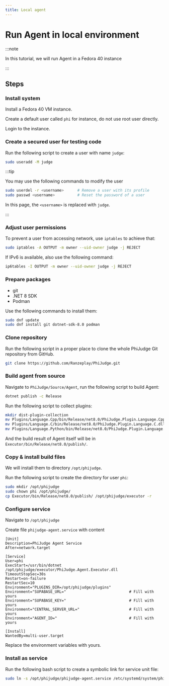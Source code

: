 ```yaml
---
title: Local agent
---
```


# Run Agent in local environment

:::note

In this tutorial, we will run Agent in a Fedora 40 instance

:::

## Steps

### Install system

Install a Fedora 40 VM instance.

Create a default user called `phi` for instance, do not use root user directly.

Login to the instance.

### Create a secured user for testing code

Run the following script to create a user with name `judge`:

```bash
sudo useradd -M judge
```

:::tip

You may use the following commands to modify the user

```bash
sudo userdel -r <username>      # Remove a user with its profile
sudo passwd <username>          # Reset the password of a user
```

In this page, the `<username>` is replaced with `judge`.

:::

### Adjust user permissions

To prevent a user from accessing network, use `iptables` to achieve that:

```bash
sudo iptables -A OUTPUT -m owner --uid-owner judge -j REJECT
```

If IPv6 is available, also use the following command:

```bash
ip6tables -I OUTPUT -m owner --uid-owner judge -j REJECT
```

### Prepare packages

- git
- .NET 8 SDK
- Podman

Use the following commands to install them:

```bash
sudo dnf update
sudo dnf install git dotnet-sdk-8.0 podman
```

### Clone repository

Run the following script in a proper place to clone the whole PhiJudge Git repository from GitHub.

```bash
git clone https://github.com/Ranzeplay/PhiJudge.git
```

### Build agent from source

Navigate to `PhiJudge/Source/Agent`, run the following script to build Agent:

```bash
dotnet publish -c Release
```

Run the following script to collect plugins:

```bash
mkdir dist-plugin-collection
mv Plugins/Language.Cpp/bin/Release/net8.0/PhiJudge.Plugin.Language.Cpp.dll dist-plugin-collection/Language.Cpp.dll
mv Plugins/Language.C/bin/Release/net8.0/PhiJudge.Plugin.Language.C.dll dist-plugin-collection/Language.C.dll
mv Plugins/Language.Python/bin/Release/net8.0/PhiJudge.Plugin.Language.Python.dll dist-plugin-collection/Language.Python.dll
```

And the build result of Agent itself will be in `Executor/bin/Release/net8.0/publish/`.

### Copy & install build files

We will install them to directory `/opt/phijudge`.

Run the following script to create the directory for user `phi`:

```bash
sudo mkdir /opt/phijudge
sudo chown phi /opt/phijudge/
cp Executor/bin/Release/net8.0/publish/ /opt/phijudge/executor -r
```

### Configure service

Navigate to `/opt/phijudge`

Create file `phijudge-agent.service` with content

```systemd
[Unit]
Description=PhiJudge Agent Service
After=network.target

[Service]
User=phi
ExecStart=/usr/bin/dotnet /opt/phijudge/executor/PhiJudge.Agent.Executor.dll
TimeoutStopSec=30s
Restart=on-failure
RestartSec=10
Environment="PLUGINS_DIR=/opt/phijudge/plugins"
Environment="SUPABASE_URL="                            # Fill with yours
Environment="SUPABASE_KEY="                            # Fill with yours
Environment="CENTRAL_SERVER_URL="                      # Fill with yours
Environment="AGENT_ID="                                # Fill with yours

[Install]
WantedBy=multi-user.target
```

Replace the environment variables with yours.

### Install as service

Run the following bash script to create a symbolic link for service unit file:

```bash
sudo ln -s /opt/phijudge/phijudge-agent.service /etc/systemd/system/phijudge-agent.service
```
